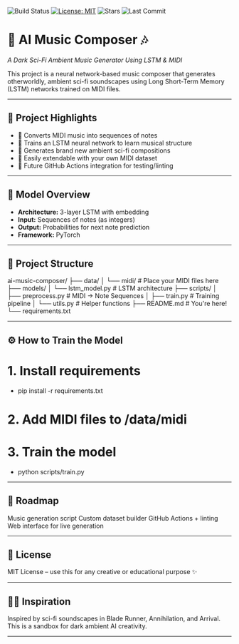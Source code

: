 ![Build Status](https://github.com/absolute-antwaun/ai-projects/actions/workflows/python.yml/badge.svg?branch=main&event=push)
[![License: MIT](https://img.shields.io/badge/License-MIT-yellow.svg)](https://opensource.org/licenses/MIT)
![Stars](https://img.shields.io/github/stars/absolute-antwaun/ai-music-composer?style=social)
![Last Commit](https://img.shields.io/github/last-commit/absolute-antwaun/ai-music-composer)

# 🎼 AI Music Composer 🎶
*A Dark Sci-Fi Ambient Music Generator Using LSTM & MIDI*

This project is a neural network-based music composer that generates otherworldly, ambient sci-fi soundscapes using Long Short-Term Memory (LSTM) networks trained on MIDI files.

---

## 🚀 Project Highlights

- 🎹 Converts MIDI music into sequences of notes
- 🧠 Trains an LSTM neural network to learn musical structure
- 🎼 Generates brand new ambient sci-fi compositions
- 🧰 Easily extendable with your own MIDI dataset
- 🧪 Future GitHub Actions integration for testing/linting

---

## 🧠 Model Overview

- **Architecture:** 3-layer LSTM with embedding
- **Input:** Sequences of notes (as integers)
- **Output:** Probabilities for next note prediction
- **Framework:** PyTorch

---

## 📂 Project Structure

ai-music-composer/
├── data/
│ └── midi/ # Place your MIDI files here
├── models/
│ └── lstm_model.py # LSTM architecture
├── scripts/
│ ├── preprocess.py # MIDI → Note Sequences
│ ├── train.py # Training pipeline
│ └── utils.py # Helper functions
├── README.md # You're here!
└── requirements.txt

---

## ⚙️ How to Train the Model

# 1. Install requirements
 - pip install -r requirements.txt

# 2. Add MIDI files to /data/midi

# 3. Train the model
 - python scripts/train.py

---

## 🔮 Roadmap

Music generation script
Custom dataset builder
GitHub Actions + linting
Web interface for live generation

---

## 📜 License

MIT License – use this for any creative or educational purpose ✨

---

## 🧙‍♂️ Inspiration

Inspired by sci-fi soundscapes in Blade Runner, Annihilation, and Arrival. This is a sandbox for dark ambient AI creativity.

---
